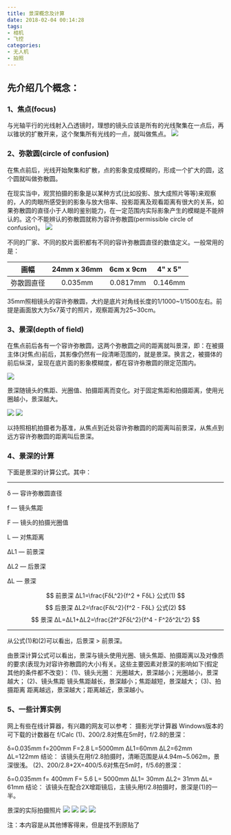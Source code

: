 ```yaml
---
title: 景深概念及计算
date: 2018-02-04 00:14:28
tags: 
- 相机
- 飞控
categories: 
- 无人机
- 拍照 
---
```


## 先介绍几个概念：
### 1、焦点(focus)
与光轴平行的光线射入凸透镜时，理想的镜头应该是所有的光线聚集在一点后，再以锥状的扩散开来，这个聚集所有光线的一点，就叫做焦点。
![](https://sweetm-1256061026.cos.ap-beijing.myqcloud.com/%E6%99%AF%E6%B7%B1%E6%A6%82%E5%BF%B5%E5%8F%8A%E8%AE%A1%E7%AE%97/focuspoint.gif)
### 2、弥散圆(circle of confusion)
在焦点前后，光线开始聚集和扩散，点的影象变成模糊的，形成一个扩大的圆，这个圆就叫做弥散圆。

在现实当中，观赏拍摄的影象是以某种方式(比如投影、放大成照片等等)来观察的，人的肉眼所感受到的影象与放大倍率、投影距离及观看距离有很大的关系，如果弥散圆的直径小于人眼的鉴别能力，在一定范围内实际影象产生的模糊是不能辨认的。这个不能辨认的弥散圆就称为容许弥散圆(permissible circle of confusion)。
![](https://sweetm-1256061026.cos.ap-beijing.myqcloud.com/%E6%99%AF%E6%B7%B1%E6%A6%82%E5%BF%B5%E5%8F%8A%E8%AE%A1%E7%AE%97/circle-cunf.gif)

不同的厂家、不同的胶片面积都有不同的容许弥散圆直径的数值定义。一般常用的是：

| 画幅        | 24mm x 36mm |  6cm x 9cm  | 4" x 5" | 
| ----        | :-----: | :----: |:----: |
| 弥散圆直径   | 0.035mm | 0.0817mm | 0.146mm  |

35mm照相镜头的容许弥散圆，大约是底片对角线长度的1/1000~1/1500左右。前提是画面放大为5x7英寸的照片，观察距离为25~30cm。

### 3、景深(depth of field)

在焦点前后各有一个容许弥散圆，这两个弥散圆之间的距离就叫景深，即：在被摄主体(对焦点)前后，其影像仍然有一段清晰范围的，就是景深。换言之，被摄体的前后纵深，呈现在底片面的影象模糊度，都在容许弥散圆的限定范围内。

![](https://sweetm-1256061026.cos.ap-beijing.myqcloud.com/%E6%99%AF%E6%B7%B1%E6%A6%82%E5%BF%B5%E5%8F%8A%E8%AE%A1%E7%AE%97/depth1.gif)

景深随镜头的焦距、光圈值、拍摄距离而变化。对于固定焦距和拍摄距离，使用光圈越小，景深越大。

![](https://sweetm-1256061026.cos.ap-beijing.myqcloud.com/%E6%99%AF%E6%B7%B1%E6%A6%82%E5%BF%B5%E5%8F%8A%E8%AE%A1%E7%AE%97/depth2.gif)
![](https://sweetm-1256061026.cos.ap-beijing.myqcloud.com/%E6%99%AF%E6%B7%B1%E6%A6%82%E5%BF%B5%E5%8F%8A%E8%AE%A1%E7%AE%97/depth-1.gif)

以持照相机拍摄者为基准，从焦点到近处容许弥散圆的的距离叫前景深，从焦点到远方容许弥散圆的距离叫后景深。

### 4、景深的计算
下面是景深的计算公式。其中：
***
δ — 容许弥散圆直径

f — 镜头焦距

F — 镜头的拍摄光圈值

L — 对焦距离

ΔL1 — 前景深

ΔL2 — 后景深

ΔL — 景深


$$
前景深 ΔL1=\frac{FδL^2}{f^2 + FδL} 公式(1)
$$
$$
后景深 ΔL2=\frac{FδL^2}{f^2 - FδL} 公式(2)
$$
$$
景深 ΔL=ΔL1+ΔL2=\frac{2f^2FδL^2}{f^4 - F^2δ^2L^2} 
$$
***
从公式(1)和(2)可以看出，后景深 > 前景深。

由景深计算公式可以看出，景深与镜头使用光圈、镜头焦距、拍摄距离以及对像质的要求(表现为对容许弥散圆的大小)有关。这些主要因素对景深的影响如下(假定其他的条件都不改变)：
(1)、镜头光圈：
光圈越大，景深越小；光圈越小，景深越大；
(2)、镜头焦距
镜头焦距越长，景深越小；焦距越短，景深越大；
(3)、拍摄距离
距离越远，景深越大；距离越近，景深越小。

### 5、一些计算实例
网上有些在线计算器，有兴趣的网友可以参考：
摄影光学计算器
Windows版本的可下载的计数器在
f/Calc
(1)、200/2.8对焦在5m时，f/2.8的景深：

δ=0.035mm
f=200mm
F=2.8
L=5000mm
ΔL1=60mm
ΔL2=62mm
ΔL=122mm
结论：
 该镜头在用f/2.8拍摄时，清晰范围是从4.94m~5.062m，景深很浅。
 (2)、200/2.8+2X=400/5.6对焦在5m时，f/5.6的景深：

δ=0.035mm
f= 400mm
F= 5.6
L= 5000mm
ΔL1= 30mm
ΔL2= 31mm
ΔL= 61mm
结论：
 该镜头在配合2X增距镜后，主镜头用f/2.8拍摄时，景深是(1)的一半。
 <next page>

景深的实际拍摄照片
![](https://sweetm-1256061026.cos.ap-beijing.myqcloud.com/%E6%99%AF%E6%B7%B1%E6%A6%82%E5%BF%B5%E5%8F%8A%E8%AE%A1%E7%AE%97/f28.jpg)
![](https://sweetm-1256061026.cos.ap-beijing.myqcloud.com/%E6%99%AF%E6%B7%B1%E6%A6%82%E5%BF%B5%E5%8F%8A%E8%AE%A1%E7%AE%97/f56.jpg)
![](https://sweetm-1256061026.cos.ap-beijing.myqcloud.com/%E6%99%AF%E6%B7%B1%E6%A6%82%E5%BF%B5%E5%8F%8A%E8%AE%A1%E7%AE%97/f11.jpg)
![](https://sweetm-1256061026.cos.ap-beijing.myqcloud.com/%E6%99%AF%E6%B7%B1%E6%A6%82%E5%BF%B5%E5%8F%8A%E8%AE%A1%E7%AE%97/f22.jpg)

注：本内容是从其他博客得来，但是找不到原贴了

















